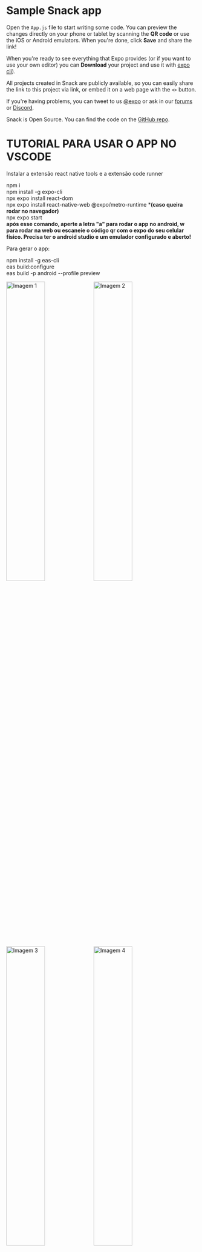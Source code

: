 # Sample Snack app

Open the `App.js` file to start writing some code. You can preview the changes directly on your phone or tablet by scanning the **QR code** or use the iOS or Android emulators. When you're done, click **Save** and share the link!

When you're ready to see everything that Expo provides (or if you want to use your own editor) you can **Download** your project and use it with [expo cli](https://docs.expo.dev/get-started/installation/#expo-cli)).

All projects created in Snack are publicly available, so you can easily share the link to this project via link, or embed it on a web page with the `<>` button.

If you're having problems, you can tweet to us [@expo](https://twitter.com/expo) or ask in our [forums](https://forums.expo.dev/c/expo-dev-tools/61) or [Discord](https://chat.expo.dev/).

Snack is Open Source. You can find the code on the [GitHub repo](https://github.com/expo/snack).

# TUTORIAL PARA USAR O APP NO VSCODE
Instalar a extensão react native tools e a extensão code runner

npm i  
npm install -g expo-cli   
npx expo install react-dom  
npx expo install react-native-web @expo/metro-runtime ***(caso queira rodar no navegador)**  
npx expo start  
**após esse comando, aperte a letra "a" para rodar o app no android, w para rodar na web ou escaneie o código qr com o expo do seu celular físico. Precisa ter o android studio e um emulador configurado e aberto!**

Para gerar o app:  
  
npm install -g eas-cli  
eas build:configure  
eas build -p android --profile preview  


  <img src="https://github.com/user-attachments/assets/f286c4a1-d4b0-4dc3-9c18-50d67f1708de" width="45%" alt="Imagem 1">
  <img src="https://github.com/user-attachments/assets/2888ec34-12d8-46c4-be7e-a349f02a4da6" width="45%" alt="Imagem 2">



  <img src="https://github.com/user-attachments/assets/0e70e272-7a1e-4c25-b2a9-277a8019465b" width="45%" alt="Imagem 3">
  <img src="https://github.com/user-attachments/assets/e6615247-8af2-4ec7-b056-57162ecd4b59" width="45%" alt="Imagem 4">










